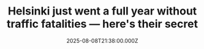 ---
title: "Helsinki just went a full year without traffic fatalities — here's their secret"
date: 2025-08-08T21:38:00.000Z
category: Human Kindness
externalLink: "https://www.goodgoodgood.co/articles/traffic-deaths-car-crashes-helsinki"
image: ""
excerpt: "The Finnish capital went 12 months without a traffic-related death. It’s a milestone in the European Union’s mission to achieve zero traffic deaths by 2050.…"
---